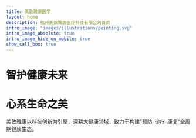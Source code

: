 ```yaml
---
title: 美敦雅康医学
layout: home
description: 杭州美敦雅康医疗科技有限公司首页
intro_image: "images/illustrations/pointing.svg"
intro_image_absolute: true
intro_image_hide_on_mobile: true
show_call_box: true
---
```


# 智护健康未来
# 心系生命之美

美敦雅康以科技创新为引擎，深耕大健康领域，致力于构建"预防-诊疗-康复"全周期健康生态。
